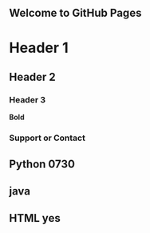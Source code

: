 ## Welcome to GitHub Pages

# Header 1
## Header 2
### Header 3

**Bold** 

### Support or Contact


## Python 0730
## java
## HTML yes
